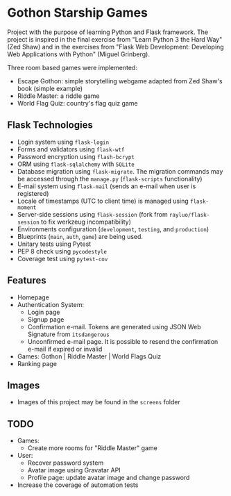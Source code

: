 # Gothon Starship Games

Project with the purpose of learning Python and Flask framework. The project is inspired in the final exercise from "Learn Python 3 the Hard Way" (Zed Shaw) and in the exercises from "Flask Web Development: Developing Web Applications with Python" (Miguel Grinberg).

Three room based games were implemented:
  - Escape Gothon: simple storytelling webgame adapted from Zed Shaw's book (simple example)
  - Riddle Master: a riddle game
  - World Flag Quiz: country's flag quiz game


## Flask Technologies

- Login system using `flask-login`
- Forms and validators using `flask-wtf`
- Password encryption using `flash-bcrypt`
- ORM using `flask-sqlalchemy` with `SQLite`
- Database migration using `flask-migrate`. The migration commands may be accessed through the `manage.py` (`flask-scripts` functionality)
- E-mail system using `flask-mail` (sends an e-mail when user is registered)
- Locale of timestamps (UTC to client time) is managed using `flask-moment`
- Server-side sessions using `flask-session` (fork from `rayluo/flask-session` to fix werkzeug incompatibility)
- Environments configuration (`development`, `testing`, and `production`)
- Blueprints (`main`, `auth`, `game`) are being used.
- Unitary tests using Pytest
- PEP 8 check using `pycodestyle`
- Coverage test using `pytest-cov`

## Features

- Homepage
- Authentication System:
  - Login page
  - Signup page
  - Confirmation e-mail. Tokens are generated using JSON Web Signature from `itsdangerous`
  - Unconfirmed e-mail page. It is possible to resend the confirmation e-mail if expired or invalid
- Games: Gothon | Riddle Master | World Flags Quiz
- Ranking page

## Images

- Images of this project may be found in the `screens` folder

## TODO

  - Games:
    - Create more rooms for "Riddle Master" game
  - User:
    - Recover password system
    - Avatar image using Gravatar API
    - Profile page: update avatar image and change password
  - Increase the coverage of automation tests